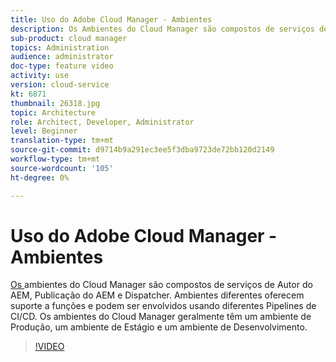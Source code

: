 ```yaml
---
title: Uso do Adobe Cloud Manager - Ambientes
description: Os Ambientes do Cloud Manager são compostos de serviços de Autor do AEM, Publicação do AEM e Dispatcher. Ambientes diferentes oferecem suporte a funções e podem ser envolvidos usando diferentes Pipelines de CI/CD. Os ambientes do Cloud Manager geralmente têm um ambiente de Produção, um ambiente de Estágio e um ambiente de Desenvolvimento.
sub-product: cloud manager
topics: Administration
audience: administrator
doc-type: feature video
activity: use
version: cloud-service
kt: 6871
thumbnail: 26318.jpg
topic: Architecture
role: Architect, Developer, Administrator
level: Beginner
translation-type: tm+mt
source-git-commit: d9714b9a291ec3ee5f3dba9723de72bb120d2149
workflow-type: tm+mt
source-wordcount: '105'
ht-degree: 0%

---
```



# Uso do Adobe Cloud Manager - Ambientes

[Os ](https://experienceleague.adobe.com/docs/experience-manager-cloud-manager/using/how-to-use/manage-your-environment.html) ambientes do Cloud Manager são compostos de serviços de Autor do AEM, Publicação do AEM e Dispatcher. Ambientes diferentes oferecem suporte a funções e podem ser envolvidos usando diferentes Pipelines de CI/CD. Os ambientes do Cloud Manager geralmente têm um ambiente de Produção, um ambiente de Estágio e um ambiente de Desenvolvimento.

>[!VIDEO](https://video.tv.adobe.com/v/26318/?quality=12&learn=on&hidetitle=true)
